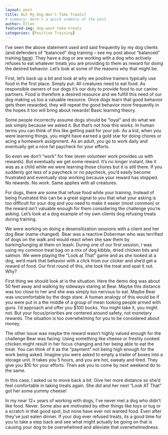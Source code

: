 ```yaml
---
layout: post
title: But My Dog Won't Take Treats?
# summary: Here's a quick summary of the post
author: Ellen
featured-img: dog-wont-take-treats
categories: [Positive Training]
---
```


I’ve seen the above statement used and said frequently by my dog clients (and defenders of “balanced” dog training – see my post about “balanced” training [here](/blog/choosing-a-dog-training-method/)). They have a dog or are working with a dog who actively refuses to eat whatever treats you are providing to them as reward for doing the desired behavior. Let’s look at some of the reasons why that might be.

First, let’s back up a bit and look at why we positive trainers typically use food in the first place. Simply put: All creatures need to eat food. As responsible owners of our dogs it’s our duty to provide food to our canine partners. Food is therefore a desired resource and we fulfill this need of our dog making us too a valuable resource. Once dogs learn that good behavior gets them rewarded, they will repeat the good behavior more frequently in the hopes it too will bring about rewards! Basic learning theory.

Some people incorrectly assume dogs should be “loyal” and do what we ask simply because we asked it. But that’s not how this works. In human terms you can think of this like getting paid for your job. As a kid, when you were learning things, you might have earned a gold star for doing chores or acing a homework assignment. As an adult, you go to work daily and eventually get a nice fat paycheck for your efforts.

So even we don’t “work” for free (even volunteer work provides us with rewards). But eventually we get some reward. It’s no longer instant, like it was as a child while we were learning those chores but it is still there. If you suddenly got less of a paycheck or no paycheck, you’d easily become frustrated and eventually stop working because your reward has stopped. No rewards. No work. Same applies with all creatures.

For dogs, there are some that refuse food while your training. Instead of being frustrated this can be a great signal to you that what your asking is too difficult for your dog and you need to make it easier (most common) or the reward isn’t valuable enough for them considering the challenge you’re asking. Let’s look at a dog example of my own clients dog refusing treats during training.

We were working on doing a desensitization sessions with a client and her dog Bear (name changed). Bear was a reactive Doberman who was terrified of dogs on the walk and would react when she saw them by barking/lunging at them on leash. During one of our first session, I was using my common treat bag on a mix of dog kibble, dried chicken bits and salmon. We were playing the “Look at That” game and as she looked at a dog, we’d mark that behavior with a click from our clicker and she’d get a reward of food. Our first round of this, she took the treat and spat it out. Why?

First thing we should look at is the situation. Here the demo dog was about 50 feet away and walking by sideways staring at Bear. Maybe this distance was too close to her and she was simply too nervous to eat. Maybe Bear was uncomfortable by the dogs stare. A human analogy of this would be if you were put in a the middle of a group of mean looking people armed with guns. I’d approach and offer you $100 bucks. You might take it, you might not. But your focus/priorities are centered around safety, not monetary rewards. The situation is too overwhelming for you to be considered about money.

The other issue was maybe the reward wasn’t highly valued enough for the challenge Bear was facing. Using something like cheese or freshly cooked chicken might result in her focus changing and her being able to eat the treat. You can think of it as the “payment” not being high enough for the work being asked. Imagine you were asked to empty a trailer of boxes into a storage unit. It takes you 5 hours, and you are hot, sweaty and tired. They give you $10 for your efforts. Then ask you to come by next weekend do to the same.

In this case, I asked us to move back a bit. Give her more distance so she’d feel comfortable in taking treats again. She did and her next “Look AT That” got her some yummy cheese!

In my near 12+ years of working with dogs, I’ve never met a dog who didn’t like food. Never. Some also are motivated by other things like toys or tug or a scratch in that good spot, but none have ever not wanted food. Even after they’ve just eaten dinner. If your dog ever refused treats, its a good time for you to take a step back and see what might actually be going on that is causing your dog to be overwhelmed and alleviate that overwhelmedness.